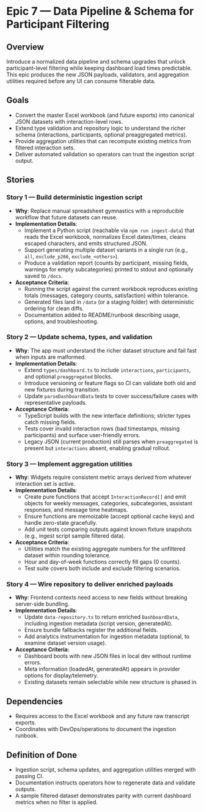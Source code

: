 # Epic 7 — Data Pipeline & Schema for Participant Filtering

## Overview
Introduce a normalized data pipeline and schema upgrades that unlock participant-level filtering while keeping dashboard load times predictable. This epic produces the new JSON payloads, validators, and aggregation utilities required before any UI can consume filterable data.

## Goals
- Convert the master Excel workbook (and future exports) into canonical JSON datasets with interaction-level rows.
- Extend type validation and repository logic to understand the richer schema (interactions, participants, optional preaggregated metrics).
- Provide aggregation utilities that can recompute existing metrics from filtered interaction sets.
- Deliver automated validation so operators can trust the ingestion script output.

## Stories

### Story 1 — Build deterministic ingestion script
- **Why**: Replace manual spreadsheet gymnastics with a reproducible workflow that future datasets can reuse.
- **Implementation Details**:
  - Implement a Python script (reachable via `npm run ingest-data`) that reads the Excel workbook, normalizes Excel dates/times, cleans escaped characters, and emits structured JSON.
  - Support generating multiple dataset variants in a single run (e.g., `all`, `exclude_p266`, `exclude_<others>`).
  - Produce a validation report (counts by participant, missing fields, warnings for empty subcategories) printed to stdout and optionally saved to `/docs`.
- **Acceptance Criteria**:
  - Running the script against the current workbook reproduces existing totals (messages, category counts, satisfaction) within tolerance.
  - Generated files land in `/data` (or a staging folder) with deterministic ordering for clean diffs.
  - Documentation added to README/runbook describing usage, options, and troubleshooting.

### Story 2 — Update schema, types, and validation
- **Why**: The app must understand the richer dataset structure and fail fast when inputs are malformed.
- **Implementation Details**:
  - Extend `types/dashboard.ts` to include `interactions`, `participants`, and optional `preaggregated` blocks.
  - Introduce versioning or feature flags so CI can validate both old and new fixtures during transition.
  - Update `parseDashboardData` tests to cover success/failure cases with representative payloads.
- **Acceptance Criteria**:
  - TypeScript builds with the new interface definitions; stricter types catch missing fields.
  - Tests cover invalid interaction rows (bad timestamps, missing participants) and surface user-friendly errors.
  - Legacy JSON (current production) still parses when `preaggregated` is present but `interactions` absent, enabling gradual rollout.

### Story 3 — Implement aggregation utilities
- **Why**: Widgets require consistent metric arrays derived from whatever interaction set is active.
- **Implementation Details**:
  - Create pure functions that accept `InteractionRecord[]` and emit objects for weekly messages, categories, subcategories, assistant responses, and message time heatmaps.
  - Ensure functions are memoizable (accept optional cache keys) and handle zero-state gracefully.
  - Add unit tests comparing outputs against known fixture snapshots (e.g., ingest script sample filtered data).
- **Acceptance Criteria**:
  - Utilities match the existing aggregate numbers for the unfiltered dataset within rounding tolerance.
  - Hour and day-of-week functions correctly fill gaps (0 counts).
  - Test suite covers both include and exclude filtering scenarios.

### Story 4 — Wire repository to deliver enriched payloads
- **Why**: Frontend contexts need access to new fields without breaking server-side bundling.
- **Implementation Details**:
  - Update `data-repository.ts` to return enriched `DashboardData`, including ingestion metadata (script version, generatedAt).
  - Ensure bundle fallbacks register the additional fields.
  - Add analytics instrumentation for ingestion metadata (optional, to examine dataset version usage).
- **Acceptance Criteria**:
  - Dashboard boots with new JSON files in local dev without runtime errors.
  - Meta information (loadedAt, generatedAt) appears in provider options for display/telemetry.
  - Existing datasets remain selectable while new structure is phased in.

## Dependencies
- Requires access to the Excel workbook and any future raw transcript exports.
- Coordinates with DevOps/operations to document the ingestion runbook.

## Definition of Done
- Ingestion script, schema updates, and aggregation utilities merged with passing CI.
- Documentation instructs operators how to regenerate data and validate outputs.
- A sample filtered dataset demonstrates parity with current dashboard metrics when no filter is applied.
